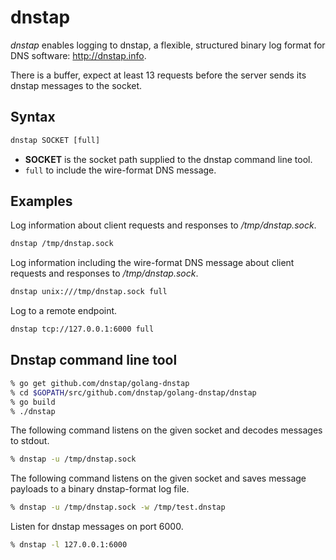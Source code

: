 # dnstap

*dnstap* enables logging to dnstap, a flexible, structured binary log format for DNS software: http://dnstap.info.

There is a buffer, expect at least 13 requests before the server sends its dnstap messages to the socket.

## Syntax

~~~ txt
dnstap SOCKET [full]
~~~

* **SOCKET** is the socket path supplied to the dnstap command line tool.
* `full` to include the wire-format DNS message.

## Examples

Log information about client requests and responses to */tmp/dnstap.sock*.

~~~ txt
dnstap /tmp/dnstap.sock
~~~

Log information including the wire-format DNS message about client requests and responses to */tmp/dnstap.sock*.

~~~ txt
dnstap unix:///tmp/dnstap.sock full
~~~

Log to a remote endpoint.

~~~ txt
dnstap tcp://127.0.0.1:6000 full
~~~

## Dnstap command line tool

~~~ sh
% go get github.com/dnstap/golang-dnstap
% cd $GOPATH/src/github.com/dnstap/golang-dnstap/dnstap
% go build
% ./dnstap
~~~

The following command listens on the given socket and decodes messages to stdout.

~~~ sh
% dnstap -u /tmp/dnstap.sock
~~~

The following command listens on the given socket and saves message payloads to a binary dnstap-format log file.

~~~ sh
% dnstap -u /tmp/dnstap.sock -w /tmp/test.dnstap
~~~

Listen for dnstap messages on port 6000.

~~~ sh
% dnstap -l 127.0.0.1:6000
~~~
